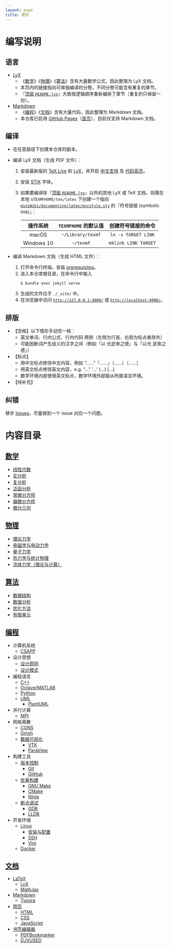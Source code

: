 ```yaml
---
layout: page
title: 首页
---
```


# 编写说明

## 语言
- [LyX](./documenting/latex/README.md#LyX)
  - 《[数学](#数学)》《[物理](#物理)》《[算法](#算法)》含有大量数学公式，因此整理为 LyX 文档。
  - 本页内的链接指向可单独编译的分卷，不同分卷可能含有重复的章节。
  - 『[顶层 `README.lyx`](./README.lyx)』大致按逻辑顺序重新编排了章节（重复的只保留一份）。
- [Markdown](./programming/markdown.md)
  - 《[编程](#编程)》《[文档](#文档)》含有大量代码，因此整理为 Markdown 文档。
  - 本仓库已启用 [GitHub Pages](https://docs.github.com/en/github/working-with-github-pages)（[首页](https://pvcstillingradschool.github.io/miniWiki/)），目前仅支持 Markdown 文档。

## 编译

- 在任意路径下创建本仓库的副本。
- 编译 LyX 文档（生成 PDF 文件）：
  1. 安装最新版的 [TeX Live](./documenting/latex/README.md#TeX-Live) 和 [LyX](./documenting/latex/README.md#LyX)，并开启 [中文支持](./documenting/latex/README.md#LyX-中文支持) 及 [代码高亮](./documenting/latex/README.md#LyX-代码高亮)。
  1. 安装 [STIX](https://github.com/stipub/stixfonts) 字体。
  1. 如果要编译除『[顶层 `README.lyx`](./README.lyx)』以外的其他 LyX 或 TeX 文档，则需在本地 `$TEXMFHOME/tex/latex` 下创建一个指向 [`miniWiki/documenting/latex/pvcstyle.sty`](./documenting/latex/pvcstyle.sty) 的『符号链接 (symbolic link)』：
    
     |  操作系统  | `TEXMFHOME` 的默认值 |  创建符号链接的命令  |
     | :--------: | :------------------: | :------------------: |
     |   macOS    |  `~/Library/texmf`   | `ln -s TARGET LINK`  |
     | Windows 10 |      `~/texmf`       | `mklink LINK TARGET` |

- 编译 Markdown 文档（生成 HTML 文件）：
  1. 打开命令行终端，安装 [prerequisites](https://help.github.com/en/github/working-with-github-pages/testing-your-github-pages-site-locally-with-jekyll#prerequisites)。
  1. 进入本仓库根目录，在命令行中输入
     ```shell
     $ bundle exec jekyll serve
     ```
  1. 生成的文件位于 `./_site/` 中。
  1. 在浏览器中访问 [`http://127.0.0.1:4000/`](http://127.0.0.1:4000/) 或 [`http://localhost:4000/`](http://localhost:4000/)。

## 排版

- 【空格】以下情形手动空一格：
  - 英文单词、行内公式、行内代码 两侧（左侧为行首、右侧为标点者除外）
  - 可能因断词产生歧义的汉字之间（例如「以 光武帝之德」与「以光 武帝之德」）
- 【标点】
  - 用中文标点修饰中文内容，例如 “……”『……』（……）〔……〕
  - 用英文标点修饰英文内容，e.g. "..." '...' (...) [...]
  - 数学环境内部使用英文标点，数学环境外部服从所属语言环境。
- 【待补充】

## 纠错
移步 [Issues](https://github.com/pvcStillInGradSchool/miniWiki/issues)，尽量做到一个 issue 对应一个问题。

# 内容目录

## [数学](./mathematics/README.md)

- [线性代数](./mathematics/algebra/README.lyx)
- [实分析](./mathematics/real_analysis/README.lyx)
- [复分析](./mathematics/complex/README.lyx)
- [泛函分析](./mathematics/functional/README.lyx)
- [常微分方程](./mathematics/ode/README.lyx)
- [偏微分方程](./mathematics/pde/README.lyx)
- [微分几何](./mathematics/geometry/README.lyx)

## [物理](./physics/README.md)

- [理论力学](./physics/mechanics/README.md)
- [电磁学与电动力学](./physics/electromagnetism/README.md)
- [量子力学](./physics/quantum/README.md)
- [热力学与统计物理](./physics/heat/README.lyx)
- [流体力学（理论与计算）](./physics/fluid/README.md)

## [算法](./algorithms/README.md)

- [数据结构](./algorithms/data_structures/README.md)
- [数值分析](./algorithms/numerical_analysis/README.lyx)
- [优化方法](./algorithms/optimization/README.lyx)
- [有限单元](./algorithms/finite_element/README.lyx)

## [编程](./programming/README.md)
- 计算机系统
  - [CSAPP](./programming/csapp/README.md)
- 设计思想
  - [设计原则](./programming/principles/README.md)
  - [设计模式](./programming/patterns/README.md)
- 编程语言
  - [C++](./programming/cpp/README.md)
  - [Octave/MATLAB](./programming/octave.md)
  - [Python](./programming/python.md)
  - [UML](./programming/uml/README.md)
    - [PlantUML](./programming/uml/README.md#PlantUML)
- 并行计算
  - [MPI](./programming/mpi/README.md)
- 网格离散
  - [CGNS](./programming/cgns/README.md)
  - [Gmsh](./programming/gmsh/README.md)
  - [数据可视化](./programming/vtk/README.md)
    - [VTK](./programming/vtk/README.md#VTK)
    - [ParaView](./programming/vtk/README.md#ParaView)
- 构建工具
  - [版本控制](./programming/git.md)
    - [Git](./programming/git.md#Git)
    - [GitHub](./programming/git.md#GitHub)
  - [批量构建](./programming/make/README.md)
    - [GNU Make](./programming/make/README.md#GNU-Make)
    - [CMake](./programming/make/README.md#CMake)
    - [Ninja](./programming/make/README.md#Ninja)
  - [断点调试](./programming/debug/README.md)
    - [GDB](./programming/debug/README.md#GDB)
    - [LLDB](./programming/debug/README.md#LLDB)
- 开发环境
  - [Linux](./programming/linux/README.md)
    - [安装与配置](./programming/linux/install/README.md)
    - [SSH](./programming/linux/ssh.md)
    - [Vim](./programming/linux/vim.md)
  - [Docker](./programming/docker/README.md)

## [文档](./documenting/README.md)
- [LaTeX](./documenting/latex/README.md)
  - [LyX](./documenting/latex/README.md#LyX)
  - [MathJax](./documenting/latex/README.md#MathJax)
- [Markdown](./documenting/markdown.md)
  - [Typora](./documenting/markdown.md#Typora)
- [网页](./documenting/web/README.md)
  - [HTML](./documenting/web/html.md)
  - [CSS](./documenting/web/css.md)
  - [JavaScript](./documenting/web/javascript.md)
- [书签编辑器](./documenting/bookmark)
  - [PDFBookmarker](./documenting/bookmark.md#PDFBookmarker)
  - [DJVUSED](./documenting/bookmark.md#DJVUSED)
